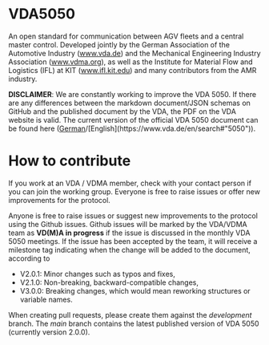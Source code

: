# VDA5050
An open standard for communication between AGV fleets and a central master control. Developed jointly by the German Association of the Automotive Industry (www.vda.de) and the Mechanical Engineering Industry Association (www.vdma.org), as well as the Institute for Material Flow and Logistics (IFL) at KIT (www.ifl.kit.edu) and many contributors from the AMR industry.

**DISCLAIMER**: We are constantly working to improve the VDA 5050. If there are any differences between the markdown document/JSON schemas on GitHub and the published document by the VDA, the PDF on the VDA website is valid. The current version of the official VDA 5050 document can be found here ([German](https://www.vda.de/de/suche#"5050")/[English](https://www.vda.de/en/search#"5050")).

# How to contribute
If you work at an VDA / VDMA member, check with your contact person if you can join the working group.
Everyone is free to raise issues or offer new improvements for the protocol.

Anyone is free to raise issues or suggest new improvements to the protocol using the Github issues. Github issues will be marked by the VDA/VDMA team as **VD(M)A in progress** if the issue is discussed in the monthly VDA 5050 meetings. If the issue has been accepted by the team, it will receive a milestone tag indicating when the change will be added to the document, according to

- V2.0.1: Minor changes such as typos and fixes,
- V2.1.0: Non-breaking, backward-compatible changes,
- V3.0.0: Breaking changes, which would mean reworking structures or variable names.

When creating pull requests, please create them against the *development* branch. The *main* branch contains the latest published version of VDA 5050 (currently version 2.0.0).